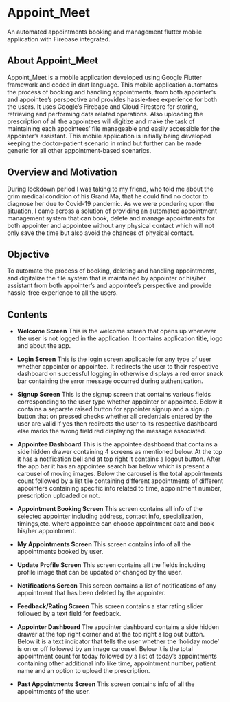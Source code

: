 # Appoint_Meet

An automated appointments booking and management flutter mobile application with Firebase integrated.
## About Appoint_Meet
Appoint_Meet is a mobile application developed using Google Flutter framework and coded in dart language. This mobile application automates the process of booking and handling appointments, from both appointer’s and appointee’s perspective and provides hassle-free experience for both the users. It uses Google’s Firebase and Cloud Firestore for storing, retrieving and performing data related operations. Also uploading the prescription of all the appointees will digitize and make the task of maintaining each appointees’ file manageable and easily accessible for the appointer’s assistant. This mobile application is initially being developed keeping the doctor-patient scenario in mind but further can be made generic for all other appointment-based scenarios.

## Overview and Motivation	
During lockdown period I was taking to my friend, who told me about the grim medical condition of his Grand Ma, that he could find no doctor to diagnose her due to Covid-19 pandemic. As we were pondering upon the situation, I came across a solution of providing an automated appointment management system that can book, delete and manage appointments for both appointer and appointee without any physical contact which will not only save the time but also avoid the chances of physical contact. 

## Objective	
To automate the process of booking, deleting and handling appointments, and digitalize the file system that is maintained by appointer or his/her assistant from both appointer’s and appointee’s perspective and provide hassle-free experience to all  the users.  

## Contents
* **Welcome Screen**
This is the welcome screen that opens up whenever the user is not logged in the application. It contains application title, logo and about the app.

* **Login Screen**
This is the login screen applicable for any type of user whether appointer or appointee. It redirects the user to their respective dashboard on successful logging in otherwise displays a red error snack bar containing the error message occurred during authentication.

* **Signup Screen**
This is the signup screen that contains various fields corresponding to the user type whether appointer or appointee. Below it contains a separate raised button for appointer signup and a signup button that on pressed checks whether all credentials entered by the user are valid if yes then redirects the user to its respective dashboard else marks the wrong field red displaying the message associated.

* **Appointee Dashboard**
This is the appointee dashboard that contains a side hidden drawer containing 4 screens as mentioned below. At the top it has a notification bell and at top right it contains a logout button.
After the app bar it has an appointee search bar below which is present a carousel of moving images. Below the carousel is the total appointments count followed by a list tile containing different appointments of different appointers containing specific info related to time, appointment number, prescription uploaded or not.

* **Appointment Booking Screen**
This screen contains all info of the selected appointer including address, contact info, specialization, timings,etc. where appointee can choose appointment date and book his/her appointment.

* **My Appointments Screen**
This screen contains info of all the appointments booked by user.

* **Update Profile Screen**
This screen contains all the fields including profile image that can be updated or changed by the user.

* **Notifications Screen**
This screen contains a list of notifications of any appointment that has been deleted by the appointer.

* **Feedback/Rating Screen**
This screen contains a star rating slider followed by a text field for feedback.

* **Appointer Dashboard**
The appointer dashboard contains a side hidden drawer at the top right corner and at the top right a log out button. Below it is a text indicator that tells the user whether the ‘holiday mode’ is on or off followed by an image carousel. Below it is the total appointment count for today followed by a list of today’s appointments containing other additional info like time, appointment number, patient name and an option to upload the prescription.

* **Past Appointments Screen**
This screen contains info of all the appointments of the user.



